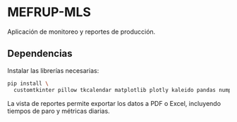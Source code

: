 # MEFRUP-MLS

Aplicación de monitoreo y reportes de producción.

## Dependencias

Instalar las librerías necesarias:

```bash
pip install \
  customtkinter pillow tkcalendar matplotlib plotly kaleido pandas numpy seaborn fpdf openpyxl pywin32 python-dotenv openai
```

La vista de reportes permite exportar los datos a PDF o Excel, incluyendo tiempos de paro y métricas diarias.
